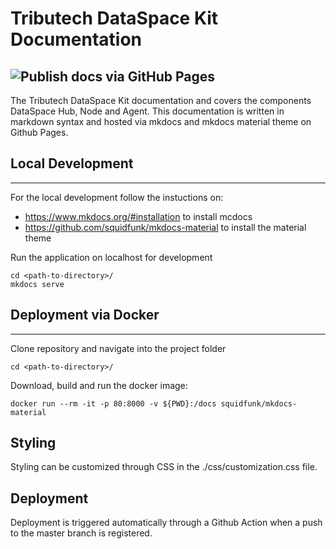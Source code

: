 # Tributech DataSpace Kit Documentation
![Publish docs via GitHub Pages](https://github.com/tributech-solutions/tributech-DSK-docs/workflows/Publish%20docs%20via%20GitHub%20Pages/badge.svg?branch=master)
---
The Tributech DataSpace Kit documentation and covers the components DataSpace Hub, Node and Agent. This documentation is written in markdown syntax and hosted via mkdocs and mkdocs material theme on Github Pages.

## Local Development

---
For the local development follow the instuctions on:

- <https://www.mkdocs.org/#installation> to install mcdocs
- <https://github.com/squidfunk/mkdocs-material> to install the material theme

Run the application on localhost for development

```
cd <path-to-directory>/
mkdocs serve
```

## Deployment via Docker

---

Clone repository and navigate into the project folder

```
cd <path-to-directory>/
```

Download, build and run the docker image:

```
docker run --rm -it -p 80:8000 -v ${PWD}:/docs squidfunk/mkdocs-material
```

## Styling
Styling can be customized through CSS in the ./css/customization.css file.

## Deployment
Deployment is triggered automatically through a Github Action when a push to the master branch is registered.